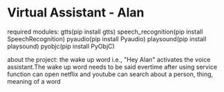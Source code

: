 # Virtual Assistant - Alan
required modules:
gtts(pip install gtts)
speech_recognition(pip install SpeechRecognition)
pyaudio(pip install Pyaudio)
playsound(pip install playsound)
pyobjc(pip install PyObjC)

about the project:
 the wake up word i.e., "Hey Alan" activates the voice assistant.The wake up word needs to be said evertime after using service function
 can open netflix and youtube
 can search about a person, thing, meaning of a word
 
